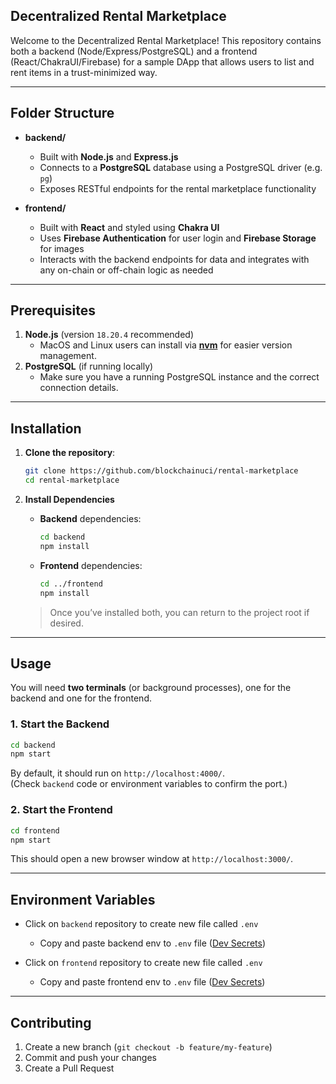 ## Decentralized Rental Marketplace

Welcome to the Decentralized Rental Marketplace! This repository contains both a backend (Node/Express/PostgreSQL) and a frontend (React/ChakraUI/Firebase) for a sample DApp that allows users to list and rent items in a trust-minimized way.

---

## Folder Structure

- **backend/**  
  - Built with **Node.js** and **Express.js**  
  - Connects to a **PostgreSQL** database using a PostgreSQL driver (e.g. `pg`)  
  - Exposes RESTful endpoints for the rental marketplace functionality

- **frontend/**  
  - Built with **React** and styled using **Chakra UI**  
  - Uses **Firebase Authentication** for user login and **Firebase Storage** for images  
  - Interacts with the backend endpoints for data and integrates with any on-chain or off-chain logic as needed

---

## Prerequisites

1. **Node.js** (version `18.20.4` recommended)  
   - MacOS and Linux users can install via [**nvm**](https://github.com/nvm-sh/nvm) for easier version management.
2. **PostgreSQL** (if running locally)  
   - Make sure you have a running PostgreSQL instance and the correct connection details.

---

## Installation

1. **Clone the repository**:
   ```bash
   git clone https://github.com/blockchainuci/rental-marketplace
   cd rental-marketplace
   ```

2. **Install Dependencies**  
   - **Backend** dependencies:
     ```bash
     cd backend
     npm install
     ```
   - **Frontend** dependencies:
     ```bash
     cd ../frontend
     npm install
     ```
   > Once you’ve installed both, you can return to the project root if desired.

---

## Usage

You will need **two terminals** (or background processes), one for the backend and one for the frontend.

### 1. Start the Backend

```bash
cd backend
npm start
```

By default, it should run on `http://localhost:4000/`.  
(Check `backend` code or environment variables to confirm the port.)

### 2. Start the Frontend

```bash
cd frontend
npm start
```

This should open a new browser window at `http://localhost:3000/`.

---

## Environment Variables

- Click on `backend` repository to create new file called `.env`
  - Copy and paste backend env to `.env` file ([Dev Secrets](https://docs.google.com/document/d/1l7fF8Oc8KGRFVsgQtMcpFqk863isnMTGqbVmZ96Adak/edit?tab=t.0))

- Click on `frontend` repository to create new file called `.env`
  - Copy and paste frontend env to `.env` file ([Dev Secrets](https://docs.google.com/document/d/1l7fF8Oc8KGRFVsgQtMcpFqk863isnMTGqbVmZ96Adak/edit?tab=t.0))

---

## Contributing

1. Create a new branch (`git checkout -b feature/my-feature`)  
2. Commit and push your changes  
3. Create a Pull Request
